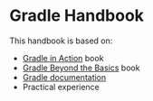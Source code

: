 # Gradle Handbook

This handbook is based on:

* [Gradle in Action](https://www.manning.com/books/gradle-in-action) book
* [Gradle Beyond the Basics](http://shop.oreilly.com/product/0636920019923.do) book
* [Gradle documentation](https://gradle.org/docs)
* Practical experience



